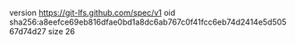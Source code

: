 version https://git-lfs.github.com/spec/v1
oid sha256:a8eefce69eb816dfae0bd1a8dc6ab767c0f41fcc6eb74d2414e5d50567d74d27
size 26
